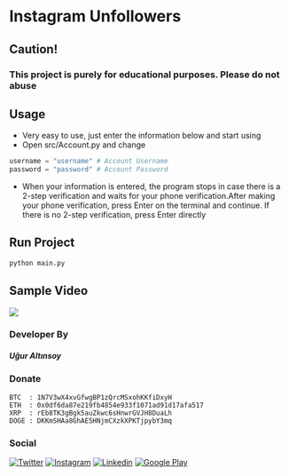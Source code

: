# Instagram Unfollowers

## Caution!
### **This project is purely for educational purposes. Please do not abuse**

## Usage
- Very easy to use, just enter the information below and start using
- Open src/Account.py and change
```python
username = "username" # Account Username
password = "password" # Account Password
```
- When your information is entered, the program stops in case there is a 2-step verification and waits for your phone verification.After making your phone verification, press Enter on the terminal and continue. If there is no 2-step verification, press Enter directly

## Run Project
```python
python main.py
```

## Sample Video
[![](http://img.youtube.com/vi/l_-h-Z8y9SY/0.jpg)](http://www.youtube.com/watch?v=l_-h-Z8y9SY "")

### Developer By
##### Uğur Altınsoy

### Donate
```
BTC  : 1N7V3wX4xvGfwgBP1zQrcMSxohKKfiDxyH
ETH  : 0x0df6da87e219fb4854e933f1071ad91d17afa517
XRP  : rEb8TK3gBgk5auZkwc6sHnwrGVJH8DuaLh
DOGE : DKKmSHAa8GhAE5HNjmCXzkXPKTjpybY3mq
```

### Social
[![Twitter](https://img.shields.io/badge/twitter-%231DA1F2.svg?&style=for-the-badge&logo=twitter&logoColor=white)](https://twitter.com/uguraltnsy)
[![Instagram](https://img.shields.io/badge/instagram-%23E4405F.svg?&style=for-the-badge&logo=instagram&logoColor=white)](https://www.instagram.com/ugur.altnsy)
[![Linkedin](https://img.shields.io/badge/linkedin-%230077B5.svg?&style=for-the-badge&logo=linkedin&logoColor=white)](https://www.linkedin.com/in/uğur-altınsoy/)
[![Google Play](https://img.shields.io/badge/Google%20Play-414141?logo=google-play&logoColor=white&style=for-the-badge)](https://play.google.com/store/apps/developer?id=DeepLab&hl=tr)